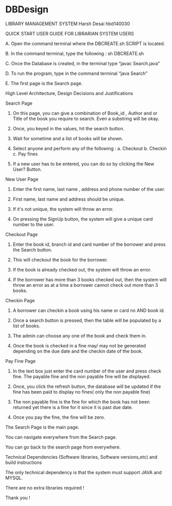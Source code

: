 # DBDesign

LIBRARY MANAGEMENT SYSTEM
Harsh Desai 
hbd140030

QUICK START USER GUIDE FOR LIBRARIAN SYSTEM USERS

A. Open the command terminal where the DBCREATE.sh SCRIPT is located. 

B. In the command terminal, type the following : sh DBCREATE.sh 

C. Once the Database is created, in the terminal type “javac Search.java”

D. To run the program, type in the command terminal “java Search”

E. The first page is the Search page. 


High Level Architecture, Design Decisions and Justifications


Search Page 

1. On this page, you can give a combination of Book_id , Author and or Title of the book you require to search. Even a substring will be okay.

2.  Once, you keyed in the values, hit the search button.

3. Wait for sometime and a list of books will be shown.

4. Select anyone and perform any of the following :
	a. Checkout
	b. Checkin
  	c. Pay fines
5. If a new user has to be entered, you can do so by clicking the New User? Button.



New User Page 

1. Enter the first name, last name , address and phone number of the user.

2. First name, last name and address should be unique.

3. If it's not unique, the system will throw an error.

4. On pressing the SignUp button, the system will give a unique card number to the user.




Checkout Page

1. Enter the book id, branch id and card number of the borrower and press the Search button.

2. This will checkout the book for the borrower.

3. If the book is already checked out, the system will throw an error.

4. If the borrower has more than 3 books checked out, then the system will throw an error as at a time a borrower cannot check out more than 3 books.

Checkin Page

1.  A borrower can checkin a book using his name or card no AND book id.

2. Once a search button is pressed, then the table will be populated by a list of books.

3. The admin can choose any one of the book and check them in.

4. Once the book is checked in a fine may/ may not be generated depending on the due date and the checkin date of the book.

Pay Fine Page

1.  In the text box just enter the card number of the user and press check fine. The payable fine and the non payable fine will be displayed.

2. Once, you click the refresh button, the database will be updated if the fine has been paid to display no fines( only the non payable fine)

3. The non payable fine is the fine for which the book has not been returned yet there is a fine for it since it is past due date.

4. Once you pay the fine, the fine will be zero.

The Search Page is the main page. 

You can navigate everywhere from the Search page.

You can go back to the search page from everywhere. 









Technical Dependencies (Software libraries, Software versions,etc) and build instructions

The only technical dependency is that the system must support JAVA and MYSQL. 

There are no extra libraries required !

Thank you ! 



